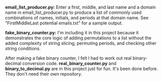 **email_list_producer.py:** Enter a first, middle, and last name and a domain name in email_list_producer.py to produce 
a list of commonly used combinations of names, initials, and periods at that domain name. See "FirstMiddleLast 
potential emails.txt" for a sample output.

**fake_binary_counter.py:** I'm including it in this project because it demonstrates the core logic of adding 
permutations to a list without the added complexity of string slicing, permuting periods, and checking other string
conditions.

After making a fake binary counter, I felt I had to work out real binary-decimal conversion code. 
**real_binary_counter.py** and **binary_to_decimal.py** are in this project just for fun. It's been done before. They
 don't need their own repository.

